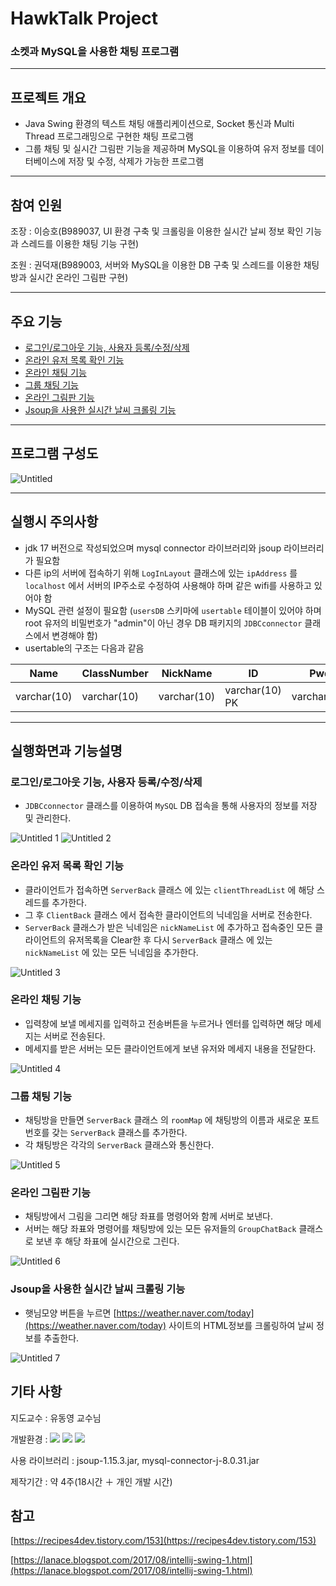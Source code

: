 # HawkTalk Project

### 소켓과 MySQL을 사용한 채팅 프로그램

---

## 프로젝트 개요

- Java Swing 환경의 텍스트 채팅 애플리케이션으로, Socket 통신과 Multi Thread 프로그래밍으로 구현한 채팅 프로그램
- 그룹 채팅 및 실시간 그림판 기능을 제공하며 MySQL을 이용하여 유저 정보를 데이터베이스에 저장 및 수정, 삭제가 가능한 프로그램

---

## 참여 인원

조장 : 이승호(B989037, UI 환경 구축 및 크롤링을 이용한 실시간 날씨 정보 확인 기능과 스레드를 이용한 채팅 기능 구현)

조원 : 권덕재(B989003, 서버와 MySQL을 이용한 DB 구축 및 스레드를 이용한 채팅방과 실시간 온라인 그림판 구현)

---

## 주요 기능

- [로그인/로그아웃 기능, 사용자 등록/수정/삭제](#로그인로그아웃-기능-사용자-등록수정삭제)
- [온라인 유저 목록 확인 기능](#온라인-유저-목록-확인-기능)
- [온라인 채팅 기능](#온라인-채팅-기능)
- [그룹 채팅 기능](#그룹-채팅-기능)
- [온라인 그림판 기능](#온라인-그림판-기능)
- [Jsoup을 사용한 실시간 날씨 크롤링 기능](#jsoup을-사용한-실시간-날씨-크롤링-기능)

---

## 프로그램 구성도

![Untitled](https://user-images.githubusercontent.com/112773313/209364871-7b074d59-5833-4ecc-9b21-b9579e868654.png)

---

## 실행시 주의사항
-   jdk 17 버전으로 작성되었으며 mysql connector 라이브러리와 jsoup 라이브러리가 필요함
-   다른 ip의 서버에 접속하기 위해 `LogInLayout` 클래스에 있는 `ipAddress` 를 `localhost` 에서 서버의 IP주소로 수정하여 사용해야 하며 같은 wifi를 사용하고 있어야 함
-   MySQL 관련 설정이 필요함 (`usersDB` 스키마에 `usertable` 테이블이 있어야 하며 root 유저의 비밀번호가 "admin"이 아닌 경우 DB 패키지의 `JDBCconnector` 클래스에서 변경해야 함)
-   usertable의 구조는 다음과 같음

| Name | ClassNumber | NickName | ID | Pwd |
| --- | --- | --- | --- | --- |
| varchar(10) | varchar(10) | varchar(10) | varchar(10) PK | varchar(10) |

---

## **실행화면과 기능설명**

### 로그인/로그아웃 기능, 사용자 등록/수정/삭제

- `JDBCconnector` 클래스를 이용하여 `MySQL` DB 접속을 통해 사용자의 정보를 저장 및 관리한다.

![Untitled 1](https://user-images.githubusercontent.com/112773313/209364647-d0f8ef45-3301-4f68-ad13-580a04fdac48.png)
![Untitled 2](https://user-images.githubusercontent.com/112773313/209364673-e8eef56b-34d1-4eff-9132-44820ac89d60.png)

### 온라인 유저 목록 확인 기능

- 클라이언트가 접속하면 `ServerBack` 클래스 에 있는 `clientThreadList` 에 해당 스레드를 추가한다.
- 그 후 `ClientBack` 클래스 에서 접속한 클라이언트의 닉네임을 서버로 전송한다.
- `ServerBack` 클래스가 받은 닉네임은 `nickNameList` 에 추가하고 접속중인 모든 클라이언트의 유저목록을 Clear한 후 다시 `ServerBack` 클래스 에 있는  `nickNameList` 에 있는 모든 닉네임을 추가한다.

![Untitled 3](https://user-images.githubusercontent.com/112773313/209364688-b5278eb6-fbec-4238-9d33-731394a40c2c.png)

### 온라인 채팅 기능

- 입력창에 보낼 메세지를 입력하고 전송버튼을 누르거나 엔터를 입력하면 해당 메세지는 서버로 전송된다.
- 메세지를 받은 서버는 모든 클라이언트에게 보낸 유저와 메세지 내용을 전달한다.

![Untitled 4](https://user-images.githubusercontent.com/112773313/209364714-17911bd2-6a56-417d-b85d-50ac2f8fc781.png)

### 그룹 채팅 기능

- 채팅방을 만들면 `ServerBack` 클래스 의 `roomMap` 에 채팅방의 이름과 새로운 포트번호를 갖는 `ServerBack` 클래스를 추가한다.
- 각 채팅방은 각각의 `ServerBack` 클래스와 통신한다.

![Untitled 5](https://user-images.githubusercontent.com/112773313/209364726-6abdf437-ff1d-4038-aaaf-3be99695277d.png)

### 온라인 그림판 기능

- 채팅방에서 그림을 그리면 해당 좌표를 명령어와 함께 서버로 보낸다.
- 서버는 해당 좌표와 명령어를 채팅방에 있는 모든 유저들의  `GroupChatBack` 클래스로 보낸 후 해당 좌표에 실시간으로 그린다.

![Untitled 6](https://user-images.githubusercontent.com/112773313/209364742-094d144d-0931-45a0-960d-47dd219a6cf5.png)

### Jsoup을 사용한 실시간 날씨 크롤링 기능

- 햇님모양 버튼을 누르면 [https://weather.naver.com/today](https://weather.naver.com/today) 사이트의 HTML정보를 크롤링하여 날씨 정보를 추출한다.

![Untitled 7](https://user-images.githubusercontent.com/112773313/209364756-aaecbdae-9b52-4a62-89c4-5f2ca184ef84.png)

## 기타 사항

지도교수 : 유동영 교수님

개발환경 : <img src="https://img.shields.io/badge/IntelliJ IDEA-000000?style=for-the-badge&logo=IntelliJ IDEA&logoColor=white"> <img src="https://img.shields.io/badge/Visual Studio Code-007ACC?style=for-the-badge&logo=Visual Studio Code&logoColor=white"> <img src="https://img.shields.io/badge/MySQL-4479A1?style=for-the-badge&logo=MySQL&logoColor=white">

사용 라이브러리 : jsoup-1.15.3.jar, mysql-connector-j-8.0.31.jar

제작기간 : 약 4주(18시간 ＋ 개인 개발 시간)

## 참고

[https://recipes4dev.tistory.com/153](https://recipes4dev.tistory.com/153)

[https://lanace.blogspot.com/2017/08/intellij-swing-1.html](https://lanace.blogspot.com/2017/08/intellij-swing-1.html)
